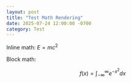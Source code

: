 ```yaml
---
layout: post
title: "Test Math Rendering"
date: 2025-07-24 12:00:00 -0700
category: Test
---
```


Inline math: $E = mc^2$

Block math:

$$
f(x) = \int_{-\infty}^\infty e^{-x^2} dx
$$
